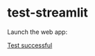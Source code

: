 # test-streamlit

Launch the web app:

[Test successful](https://test-app-ee00gg3rybq.streamlit.app/) 
